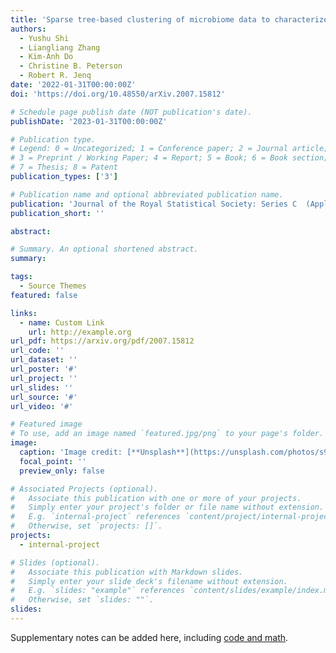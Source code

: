 ```yaml
---
title: 'Sparse tree-based clustering of microbiome data to characterize microbiome heterogeneity in pancreatic cancer'
authors:
  - Yushu Shi
  - Liangliang Zhang
  - Kim-Anh Do
  - Christine B. Peterson
  - Robert R. Jenq
date: '2022-01-31T00:00:00Z'
doi: 'https://doi.org/10.48550/arXiv.2007.15812'

# Schedule page publish date (NOT publication's date).
publishDate: '2023-01-31T00:00:00Z'

# Publication type.
# Legend: 0 = Uncategorized; 1 = Conference paper; 2 = Journal article;
# 3 = Preprint / Working Paper; 4 = Report; 5 = Book; 6 = Book section;
# 7 = Thesis; 8 = Patent
publication_types: ['3']

# Publication name and optional abbreviated publication name.
publication: 'Journal of the Royal Statistical Society: Series C  (Applied Statistics)'
publication_short: ''

abstract: 

# Summary. An optional shortened abstract.
summary: 

tags:
  - Source Themes
featured: false

links:
  - name: Custom Link
    url: http://example.org
url_pdf: https://arxiv.org/pdf/2007.15812
url_code: ''
url_dataset: ''
url_poster: '#'
url_project: ''
url_slides: ''
url_source: '#'
url_video: '#'

# Featured image
# To use, add an image named `featured.jpg/png` to your page's folder.
image:
  caption: 'Image credit: [**Unsplash**](https://unsplash.com/photos/s9CC2SKySJM)'
  focal_point: ''
  preview_only: false

# Associated Projects (optional).
#   Associate this publication with one or more of your projects.
#   Simply enter your project's folder or file name without extension.
#   E.g. `internal-project` references `content/project/internal-project/index.md`.
#   Otherwise, set `projects: []`.
projects:
  - internal-project

# Slides (optional).
#   Associate this publication with Markdown slides.
#   Simply enter your slide deck's filename without extension.
#   E.g. `slides: "example"` references `content/slides/example/index.md`.
#   Otherwise, set `slides: ""`.
slides:
---
```


Supplementary notes can be added here, including [code and math](https://wowchemy.com/docs/content/writing-markdown-latex/).

